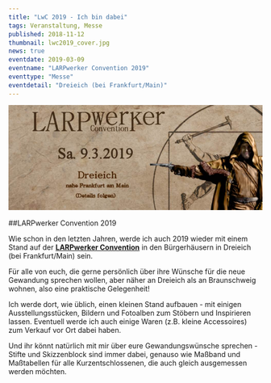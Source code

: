 ```yaml
---
title: "LwC 2019 - Ich bin dabei"
tags: Veranstaltung, Messe
published: 2018-11-12
thumbnail: lwc2019_cover.jpg
news: true
eventdate: 2019-03-09
eventname: "LARPwerker Convention 2019"
eventtype: "Messe"
eventdetail: "Dreieich (bei Frankfurt/Main)"
---
```


![Bild: LwC 2019](lwc2019_cover.jpg)

##LARPwerker Convention 2019

Wie schon in den letzten Jahren, werde ich auch 2019 wieder mit einem Stand auf der [**LARPwerker Convention**](http://www.larpwerker-convention.de/) in den Bürgerhäusern in Dreieich (bei Frankfurt/Main) sein.

Für alle von euch, die gerne persönlich über ihre Wünsche für die neue Gewandung sprechen wollen, aber näher an Dreieich als an Braunschweig wohnen, also eine praktische Gelegenheit!

Ich werde dort, wie üblich, einen kleinen Stand aufbauen - mit einigen Ausstellungsstücken, Bildern und Fotoalben zum Stöbern und Inspirieren lassen.
Eventuell werde ich auch einige Waren (z.B. kleine Accessoires) zum Verkauf vor Ort dabei haben.

Und ihr könnt natürlich mit mir über eure Gewandungswünsche sprechen - Stifte und Skizzenblock sind immer dabei, genauso wie Maßband und Maßtabellen für alle Kurzentschlossenen, die auch gleich ausgemessen werden möchten.
